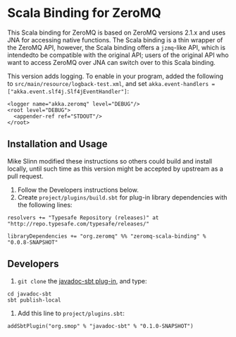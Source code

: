 # Scala Binding for ZeroMQ

This Scala binding for ZeroMQ is based on ZeroMQ versions 2.1.x and uses JNA for accessing native functions.
The Scala binding is a thin wrapper of the ZeroMQ API, however, the Scala binding offers a `jzmq`-like API, which is
intendedto be compatible with the original API; users of the original API who want to access ZeroMQ over JNA can switch
over to this Scala binding.

This version adds logging.
To enable in your program, added the following to `src/main/resource/logback-test.xml`, and set
`akka.event-handlers = ["akka.event.slf4j.Slf4jEventHandler"]`:

````
<logger name="akka.zeromq" level="DEBUG"/>
<root level="DEBUG">
  <appender-ref ref="STDOUT"/>
</root>
````

## Installation and Usage

Mike Slinn modified these instructions so others could build and install locally, until such time as this version
might be accepted by upstream as a pull request.

 1. Follow the Developers instructions below.
 1. Create `project/plugins/build.sbt` for plug-in library dependencies with the following lines:

````
resolvers += "Typesafe Repository (releases)" at "http://repo.typesafe.com/typesafe/releases/"

libraryDependencies += "org.zeromq" %% "zeromq-scala-binding" % "0.0.8-SNAPSHOT"
````

## Developers

 1. `git clone` the [javadoc-sbt plug-in](https://www.google.com/search?q=http%3A%2F%2Fjavadoc.javadocplugin.javadocsettings%2F&ie=utf-8&oe=utf-8&client=ubuntu&channel=fs),
and type:

````
cd javadoc-sbt
sbt publish-local
````

 1. Add this line to `project/plugins.sbt`:
````
addSbtPlugin("org.smop" % "javadoc-sbt" % "0.1.0-SNAPSHOT")
````
